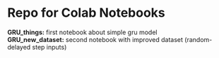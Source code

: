# Repo for Colab Notebooks

**GRU_things:** first notebook about simple gru model\
**GRU_new_dataset:** second notebook with improved dataset (random-delayed step inputs)
